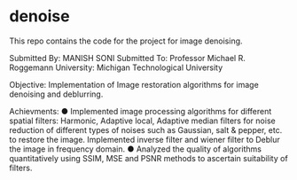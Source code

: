 # denoise
This repo contains the code for the project for image denoising.

Submitted By: MANISH SONI
Submitted To: Professor Michael R. Roggemann 
University: Michigan Technological University

Objective:
Implementation of Image restoration algorithms for image denoising and deblurring.

Achievments:
●	Implemented image processing algorithms for different spatial filters: Harmonic, Adaptive local, Adaptive median filters for noise reduction of different types of noises such as Gaussian, salt & pepper, etc. to restore the image. Implemented inverse filter and wiener filter to Deblur the image in frequency domain.
●	Analyzed the quality of algorithms quantitatively using SSIM, MSE and PSNR methods to ascertain suitability of filters.


